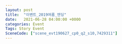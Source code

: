 ```yaml
---
layout: post
title:  "이벤트_2019여름_엔딩"
date:   2021-06-28 04:00:00 +0000
categories: Event
Tags: Story Event
SceneCode: ["scene_evt190627_cp0_q2_s10,7429311"]
---
```

